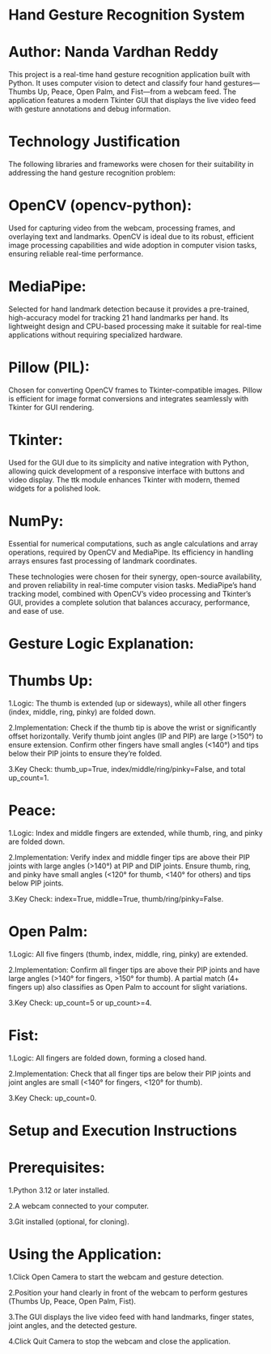 # Hand Gesture Recognition System
# Author: Nanda Vardhan Reddy
This project is a real-time hand gesture recognition application built with Python. It uses computer vision to detect and classify four hand gestures—Thumbs Up, Peace, Open Palm, and Fist—from a webcam feed. The application features a modern Tkinter GUI that displays the live video feed with gesture annotations and debug information.

# Technology Justification

The following libraries and frameworks were chosen for their suitability in addressing the hand gesture recognition problem:
# OpenCV (opencv-python): 
Used for capturing video from the webcam, processing frames, and overlaying text and landmarks. OpenCV is ideal due to its robust, efficient image processing capabilities and wide adoption in computer vision tasks, ensuring reliable real-time performance.

# MediaPipe: 
Selected for hand landmark detection because it provides a pre-trained, high-accuracy model for tracking 21 hand landmarks per hand. Its lightweight design and CPU-based processing make it suitable for real-time applications without requiring specialized hardware.

# Pillow (PIL): 
Chosen for converting OpenCV frames to Tkinter-compatible images. Pillow is efficient for image format conversions and integrates seamlessly with Tkinter for GUI rendering.

# Tkinter: 
Used for the GUI due to its simplicity and native integration with Python, allowing quick development of a responsive interface with buttons and video display. The ttk module enhances Tkinter with modern, themed widgets for a polished look.

# NumPy: 
Essential for numerical computations, such as angle calculations and array operations, required by OpenCV and MediaPipe. Its efficiency in handling arrays ensures
fast processing of landmark coordinates.

These technologies were chosen for their synergy, open-source availability, and proven reliability in real-time computer vision tasks. MediaPipe’s hand tracking model, combined with OpenCV’s video processing and Tkinter’s GUI, provides a complete solution that balances accuracy, performance, and ease of use.


# Gesture Logic Explanation:

# Thumbs Up:
1.Logic: The thumb is extended (up or sideways), while all other fingers (index, middle, ring, pinky) are folded down.

2.Implementation: Check if the thumb tip is above the wrist or significantly offset horizontally. Verify thumb joint angles (IP and PIP) are large (>150°) to ensure extension. Confirm other fingers have small angles (<140°) and tips below their PIP joints to ensure they’re folded.

3.Key Check: thumb_up=True, index/middle/ring/pinky=False, and total up_count=1.

# Peace:
1.Logic: Index and middle fingers are extended, while thumb, ring, and pinky are folded down.

2.Implementation: Verify index and middle finger tips are above their PIP joints with large angles (>140°) at PIP and DIP joints. Ensure thumb, ring, and pinky have small angles (<120° for thumb, <140° for others) and tips below PIP joints.

3.Key Check: index=True, middle=True, thumb/ring/pinky=False.

# Open Palm:
1.Logic: All five fingers (thumb, index, middle, ring, pinky) are extended.

2.Implementation: Confirm all finger tips are above their PIP joints and have large angles (>140° for fingers, >150° for thumb). A partial match (4+ fingers up) also classifies as Open Palm to account for slight variations.

3.Key Check: up_count=5 or up_count>=4.

# Fist:
1.Logic: All fingers are folded down, forming a closed hand.

2.Implementation: Check that all finger tips are below their PIP joints and joint angles are small (<140° for fingers, <120° for thumb).

3.Key Check: up_count=0.


# Setup and Execution Instructions

# Prerequisites:
1.Python 3.12 or later installed.

2.A webcam connected to your computer.

3.Git installed (optional, for cloning).

# Using the Application:
1.Click Open Camera to start the webcam and gesture detection.

2.Position your hand clearly in front of the webcam to perform gestures (Thumbs Up, Peace, Open Palm, Fist).

3.The GUI displays the live video feed with hand landmarks, finger states, joint angles, and the detected gesture.

4.Click Quit Camera to stop the webcam and close the application.
